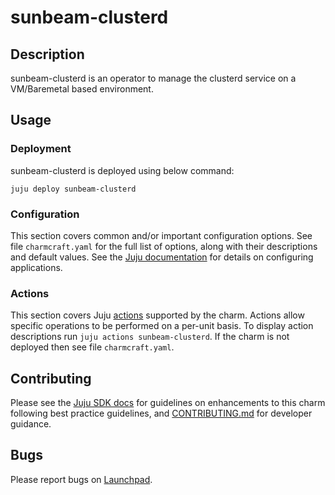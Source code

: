 # sunbeam-clusterd

## Description

sunbeam-clusterd is an operator to manage the clusterd
service on a VM/Baremetal based environment.

## Usage

### Deployment

sunbeam-clusterd is deployed using below command:

    juju deploy sunbeam-clusterd


### Configuration

This section covers common and/or important configuration options. See file
`charmcraft.yaml` for the full list of options, along with their descriptions and
default values. See the [Juju documentation][juju-docs-config-apps] for details
on configuring applications.

### Actions

This section covers Juju [actions][juju-docs-actions] supported by the charm.
Actions allow specific operations to be performed on a per-unit basis. To
display action descriptions run `juju actions sunbeam-clusterd`. If the charm is not
deployed then see file `charmcraft.yaml`.

## Contributing

Please see the [Juju SDK docs](https://juju.is/docs/sdk) for guidelines
on enhancements to this charm following best practice guidelines, and
[CONTRIBUTING.md](contributors-guide) for developer guidance.

## Bugs

Please report bugs on [Launchpad][lp-bugs-charm-sunbeam-clusterd].

<!-- LINKS -->

[contributors-guide]: https://opendev.org/openstack/sunbeam-charms/src/branch/main/charms/sunbeam-clusterd/CONTRIBUTING.md
[juju-docs-actions]: https://juju.is/docs/juju/manage-actions
[juju-docs-config-apps]: https://juju.is/docs/configuring-applications
[lp-bugs-charm-sunbeam-clusterd]: https://bugs.launchpad.net/sunbeam-charms/+filebug
